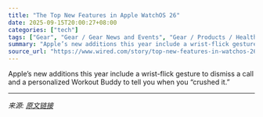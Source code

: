 ```yaml
---
title: "The Top New Features in Apple WatchOS 26"
date: 2025-09-15T20:00:27+08:00
categories: ["tech"]
tags: ["Gear", "Gear / Gear News and Events", "Gear / Products / Health and Fitness", "Gear / Products / Watches", "apple", "Wearables", "WWDC", "Apple Watch", "Apps", "smartwatches", "Fitness Trackers", "health", "High Time"]
summary: "Apple’s new additions this year include a wrist-flick gesture to dismiss a call and a personalized Workout Buddy to tell you when you “crushed it.”"
source_url: "https://www.wired.com/story/top-new-features-in-watchos-26/"
---
```


Apple’s new additions this year include a wrist-flick gesture to dismiss a call and a personalized Workout Buddy to tell you when you “crushed it.”

---

*来源: [原文链接](https://www.wired.com/story/top-new-features-in-watchos-26/)*
